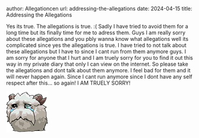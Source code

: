 author: Allegationcen
url: addressing-the-allegations
date: 2024-04-15
title: Addressing the Allegations

Yes its true. The allegations is true. :( Sadly I have tried to avoid them for a long time but its finally time for me to adress them. Guys I am really sorry about these allegations and you pbly wanna know what allegations well its complicated since yes the allegations is true. I have tried to not talk about these allegations but I have to since I cant run from them anymore guys. I am sorry for anyone that I hurt and I am truely sorry for you to find it out this way in my private diary that only I can view on the internet. So please take the allegations and dont talk about them anymore. I feel bad for them and it will never happen again. Since I cant run anymore since I dont have any self respect after this... so again! I AM TRUELY SORRY!

![PoroSad](/static/media/posts/PoroSad.png#center)